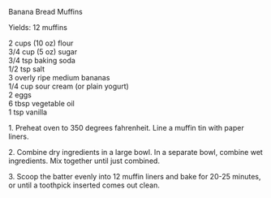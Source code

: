 
Banana Bread Muffins
  
Yields: 12 muffins  
  
2 cups (10 oz) flour  
3/4 cup (5 oz) sugar  
3/4 tsp baking soda  
1/2 tsp salt  
3 overly ripe medium bananas  
1/4 cup sour cream (or plain yogurt)  
2 eggs  
6 tbsp vegetable oil  
1 tsp vanilla  
  
  
1\. Preheat oven to 350 degrees fahrenheit. Line a muffin tin with paper liners.  
  
2\. Combine dry ingredients in a large bowl. In a separate bowl, combine wet ingredients. Mix together until just combined.  
  
3\. Scoop the batter evenly into 12 muffin liners and bake for 20-25 minutes, or until a toothpick inserted comes out clean.  
